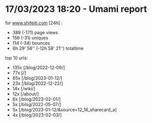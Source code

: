 # 17/03/2023 18:20 - Umami report
for www.shifeiti.com [24h] :

 - 389 (-171) page views
 - 156 (-31) uniques
 - 114 (-34) bounces
 - 6h 29' 56'' (-12h 58' 21'') totaltime


top 10 urls:
 - 135x [/blog/2022-12-09/]
 - 77x [/]
 - 65x [/blog/2023-01-12/]
 - 23x [/blog/2022-12-22/]
 - 14x [/wiki/]
 - 12x [/about/]
 - 6x [/blog/2023-02-01/]
 - 5x [/blog/2022-05-07/]
 - 5x [/blog/2023-01-12/&source=12_16_sharecard_a]
 - 4x [/blog/2023-02-03/]


